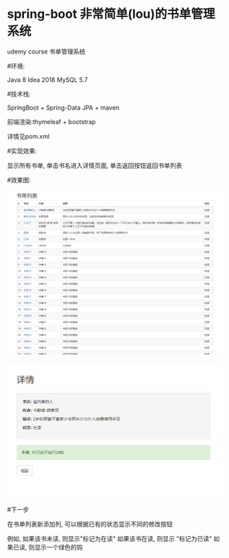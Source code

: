 # spring-boot 非常简单(lou)的书单管理系统
udemy course 书单管理系统

#环境: 

Java 8 Idea 2018 MySQL 5.7

#技术栈:

SpringBoot + Spring-Data JPA + maven 

前端渲染:thymeleaf + bootstrap

详情见pom.xml


#实现效果: 

显示所有书单, 单击书名进入详情页面, 单击返回按钮返回书单列表

#效果图:

![image](images/show1.png)


![image](images/show2.png)

#下一步

在书单列表新添加列, 可以根据已有的状态显示不同的修改按钮

例如, 如果该书未读, 则显示"标记为在读"
     如果该书在读, 则显示 "标记为已读"
     如果已读, 则显示一个绿色的钩
